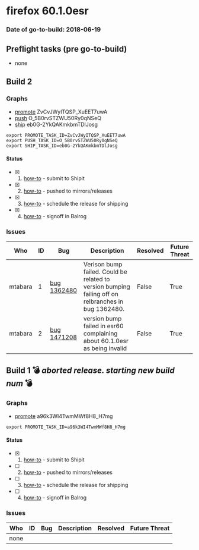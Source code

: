 # firefox 60.1.0esr

### Date of go-to-build: 2018-06-19

## Preflight tasks (pre go-to-build)
- none

## Build 2  

### Graphs
* [promote](https://tools.taskcluster.net/push-inspector/#/ZvCvJWyITQSP_XuEET7uwA) ZvCvJWyITQSP_XuEET7uwA
* [push](https://tools.taskcluster.net/push-inspector/#/O_5B0rvSTZWU50Ry0qNSeQ) O_5B0rvSTZWU50Ry0qNSeQ
* [ship](https://tools.taskcluster.net/push-inspector/#/eb0G-2YkQAKmkbmTDlJosg) eb0G-2YkQAKmkbmTDlJosg
```
export PROMOTE_TASK_ID=ZvCvJWyITQSP_XuEET7uwA
export PUSH_TASK_ID=O_5B0rvSTZWU50Ry0qNSeQ
export SHIP_TASK_ID=eb0G-2YkQAKmkbmTDlJosg
```


#### Status
- [x] 1.  [how-to](https://wiki.mozilla.org/Release:Release_Automation_on_Mercurial:Starting_a_Release#Submit_to_Ship_It)  - submit to Shipit
- [x] 2.  [how-to](https://github.com/mozilla-releng/releasewarrior-2.0/blob/master/docs/release-promotion/desktop/howto.md#push-artifacts-to-releases-directory)  - pushed to mirrors/releases
- [x] 3.  [how-to](https://github.com/mozilla-releng/releasewarrior-2.0/blob/master/docs/release-promotion/desktop/howto.md#ship-the-release)  - schedule the release for shipping
- [x] 4.  [how-to](https://github.com/mozilla-releng/releasewarrior-2.0/blob/master/docs/release-promotion/desktop/howto.md#obtain-sign-offs-for-changes)  - signoff in Balrog

### Issues
| Who                 | ID               | Bug                                                                 | Description                | Resolved                | Future Threat                |
| ------------------- | ---------------- | ------------------------------------------------------------------- | -------------------------- | ----------------------- | ---------------------------- |
| mtabara  | 1 | [bug 1362480](https://bugzil.la/1362480)        | Verison bump failed. Could be related to version bumping failing off on relbranches in bug 1362480. | False | True |
| mtabara  | 2 | [bug 1471208](https://bugzil.la/1471208)        | version bump failed in esr60 complaining about 60.1.0esr as being invalid | False | True |

## Build 1  :bomb: _aborted release. starting new build num_ :bomb: 

### Graphs
* [promote](https://tools.taskcluster.net/push-inspector/#/a96k3WI4TwmMWf8H8_H7mg) a96k3WI4TwmMWf8H8_H7mg
```
export PROMOTE_TASK_ID=a96k3WI4TwmMWf8H8_H7mg
```


#### Status
- [x] 1.  [how-to](https://wiki.mozilla.org/Release:Release_Automation_on_Mercurial:Starting_a_Release#Submit_to_Ship_It)  - submit to Shipit
- [ ] 2.  [how-to](https://github.com/mozilla-releng/releasewarrior-2.0/blob/master/docs/release-promotion/desktop/howto.md#push-artifacts-to-releases-directory)  - pushed to mirrors/releases
- [ ] 3.  [how-to](https://github.com/mozilla-releng/releasewarrior-2.0/blob/master/docs/release-promotion/desktop/howto.md#ship-the-release)  - schedule the release for shipping
- [ ] 4.  [how-to](https://github.com/mozilla-releng/releasewarrior-2.0/blob/master/docs/release-promotion/desktop/howto.md#obtain-sign-offs-for-changes)  - signoff in Balrog

### Issues
| Who                 | ID               | Bug                                                                 | Description                | Resolved                | Future Threat                |
| ------------------- | ---------------- | ------------------------------------------------------------------- | -------------------------- | ----------------------- | ---------------------------- |
| none | | | | | |

